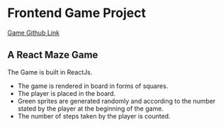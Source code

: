 # Frontend Game Project

[Game Github Link]()

## A React Maze Game
The Game is built in ReactJs.

- The game is rendered in board in forms of squares.
- The player is placed in the board.
- Green sprites are generated randomly and according to the number stated by the player at the beginning of the game.
- The number of steps taken by the player is counted.
